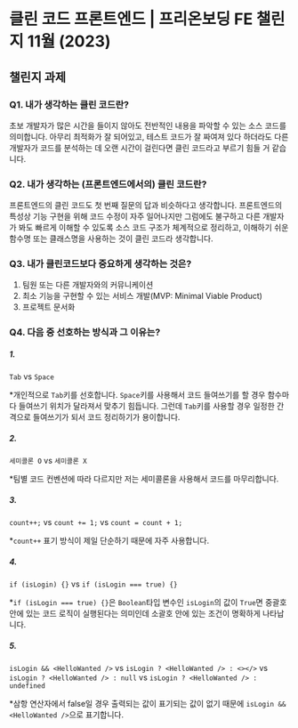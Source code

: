 # 클린 코드 프론트엔드 | 프리온보딩 FE 챌린지 11월 (2023)

## 챌린지 과제

### Q1. 내가 생각하는 클린 코드란?

초보 개발자가 많은 시간을 들이지 않아도 전반적인 내용을 파악할 수 있는 소스 코드를 의미합니다.
아무리 최적화가 잘 되어있고, 테스트 코드가 잘 짜여져 있다 하더라도 다른 개발자가 코드를 분석하는 데 오랜 시간이
걸린다면 클린 코드라고 부르기 힘들 거 같습니다.

### Q2. 내가 생각하는 (프론트엔드에서의) 클린 코드란?
프론트엔드의 클린 코드도 첫 번째 질문의 답과 비슷하다고 생각합니다. 프론트엔드의 특성상 기능 구현을 위해 코드 수정이 자주 일어나지만
그럼에도 불구하고 다른 개발자가 봐도 빠르게 이해할 수 있도록 소스 코드 구조가 체계적으로 정리하고, 이해하기 쉬운 함수명 또는 클래스명을
사용하는 것이 클린 코드라 생각합니다.

### Q3. 내가 클린코드보다 중요하게 생각하는 것은?
1. 팀원 또는 다른 개발자와의 커뮤니케이션
2. 최소 기능을 구현할 수 있는 서비스 개발(MVP: Minimal Viable Product)
3. 프로젝트 문서화

### Q4. 다음 중 선호하는 방식과 그 이유는?

##### 1.

`Tab` vs `Space`

*개인적으로 ```Tab```키를 선호합니다. ```Space```키를 사용해서 코드 들여쓰기를 할 경우 함수마다
들여쓰기 위치가 달라져서 맞추기 힘듭니다. 그런데 ```Tab```키를 사용할 경우 일정한 간격으로 들여쓰기가 되서
코드 정리하기가 용이합니다.

##### 2.

`세미콜론 O` vs `세미콜론 X`

*팀별 코드 컨벤션에 따라 다르지만 저는 세미콜론을 사용해서 코드를 마무리합니다.

##### 3.

`count++;` vs `count += 1;` vs `count = count + 1;`

*```count++``` 표기 방식이 제일 단순하기 때문에 자주 사용합니다.

##### 4.

`if (isLogin) {}` vs `if (isLogin === true) {}`

*```if (isLogin === true) {}```은 ```Boolean```타입 변수인 ```isLogin```의 값이 ```True```면 중괄호 안에 있는 코드 로직이 실행된다는 의미인데
소괄호 안에 있는 조건이 명확하게 나타납니다.


##### 5.

`isLogin && <HelloWanted />` vs `isLogin ? <HelloWanted /> : <></>` vs `isLogin ? <HelloWanted /> : null` vs `isLogin ? <HelloWanted /> : undefined`

*삼항 연산자에서 false일 경우 출력되는 값이 표기되는 값이 없기 때문에 ```isLogin && <HelloWanted />```으로 표기합니다.
